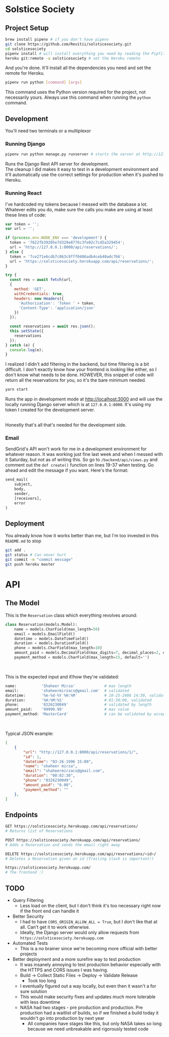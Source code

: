 # Solstice Society

## Project Setup

```bash
brew install pipenv # if you don't have pipenv
git clone https://github.com/Revitii/solsticesociety.git
cd solsticesociety
pipenv install # will install everything you need by reading the Pipfile
heroku git:remote -a solsticesociety # set the Heroku remote
```
And you're done. It'll install all the dependencies you need and set the remote for Heroku.

```bash
pipenv run python [command] [args]
```

This command uses the Python version required for the project, not necessarily yours. Always use this command when running the `python` command.

## Development

You'll need two terminals or a multiplexor

### Running Django

```bash
pipenv run python manage.py runserver # starts the server at http://127.0.0.1:8000/
```
Runs the Django Rest API server for development.  
The cleanup I did makes it easy to test in a development environment and it'll automatically use the correct settings for production when it's pushed to Heroku.

### Running React

I've hardcoded my tokens because I messed with the database a lot. Whatever edits you do, make sure the calls you make are using at least these lines of code:
```javascript
var token = '';
var url = '';

if (process.env.NODE_ENV === 'development') {
  token = '7622fb39205e7d329e8776c3fe02c7cd5a329454';
  url = 'http://127.0.0.1:8000/api/reservations/';
} else {
  token = '7ce271e6cdb7c863c9fff0486adb4ceb40adc766';
  url = 'https://solsticesociety.herokuapp.com/api/reservations/';
}

try {
  const res = await fetch(url,
  {
    method: 'GET',
    withCredentials: true,
    headers: new Headers({
      'Authorization': 'Token ' + token,
      'Content-Type': 'application/json'
    })
  });

  const reservations = await res.json();
  this.setState({
    reservations
  });
} catch (e) {
  console.log(e);
}
```
I realized I didn't add filtering in the backend, but time filtering is a bit difficult. I don't exactly know how your frontend is looking like either, so I don't know what needs to be done. HOWEVER, this snippet of code will return all the reservations for you, so it's the bare minimum needed.

```bash
yarn start
```

Runs the app in development mode at [http://localhost:3000](http://localhost:3000) and will use the locally running Django server which is at `127.0.0.1:8000`. It's using my token I created for the development server.
<br/><br/>

Honestly that's all that's needed for the development side. 

### Email

SendGrid's API won't work for me in a development environment for whatever reason. It was working just fine last week and when I messed with it Saturday, but not as of writing this. So go to `/backend/api/views.py` and comment out the `def create()` function on lines 19-37 when testing. Go ahead and edit the message if you want. Here's the format:
```python
send_mail(
    subject,
    body,
    sender,
    [receivers],
    error
)
```

## Deployment

You already know how it works better than me, but I'm too invested in this `README.md` to stop
```bash
git add .
git status # Can never hurt
git commit -m "commit message"
git push heroku master
```

# API

## The Model

This is the `Reservation` class which everything revolves around:
```python
class Reservation(models.Model):
    name = models.CharField(max_length=50)
    email = models.EmailField()
    datetime = models.DateTimeField()
    duration = models.DurationField()
    phone = models.CharField(max_length=10)
    amount_paid = models.DecimalField(max_digits=7, decimal_places=2, default=0.00)
    payment_method = models.CharField(max_length=15, default='')
```

<br/>

This is the expected input and if/how they're validated:
```python
name:           'Shaheer Mirza'             # max length
email:          'shaheermirzacs@gmail.com'  # validated
datetime:       '%m-%d-%Y %H:%M'            # 10-25-2006 14:30, validated
duration:       '%H:%M:%S'                  # 01:30:00, validated
phone:          '8326230049'                # validated by length
amount_paid:    '99999.99'                  # max value
payment_method: 'MasterCard'                # can be validated by acceptable choices

```

<br/>

Typical JSON example:
```json
[
    {
        "url": "http://127.0.0.1:8000/api/reservations/1/",
        "id": 1,
        "datetime": "03-26-1996 15:00",
        "name": "shaheer mirza",
        "email": "shaheermirzacs@gmail.com",
        "duration": "00:02:30",
        "phone": "8326230049",
        "amount_paid": "0.00",
        "payment_method": ""
    },
]
```

## Endpoints
```bash
GET https://solsticesociety.herokuapp.com/api/reservations/
# Returns list of Reservations

POST https://solsticesociety.herokuapp.com/api/reservations/
# Adds a Reservation and sends the email right away

DELETE https://solsticesociety.herokuapp.com/api/reservations/<id>/
# Deletes a Reservation given an id (Trailing slash is important!)

https://solsticesociety.herokuapp.com/
# The frontend :)
```

## TODO
* Query Filtering
    * Less load on the client, but I don't think it's too necessary right now if the front end can handle it
* Better Security  
    * I had to have `CORS_ORIGIN_ALLOW_ALL = True`, but I don't like that at all. Can't get it to work otherwise.
    * Ideally, the Django server would only allow requests from `https://solsticesociety.herokuapp.com`
* Automated Tests
    * This is a no brainer since we're becoming more official with better projects
* Better deployment and a more surefire way to test production
    * It was insanely annoying to test production behavior especially with the HTTPS and CORS issues I was having.
    * Build -> Collect Static Files -> Deploy -> Validate Release
        * Took too long
    * I eventually figured out a way locally, but even then it wasn't a for sure solution
    * This would make security fixes and updates much more tolerable with less downtime
    * NASA had two stages - pre production and production. Pre production had a waitlist of builds, so if we finished a build today it wouldn't go into production by next year
        * All companies have stages like this, but only NASA takes so long because we need unbreakable and rigorously tested code
